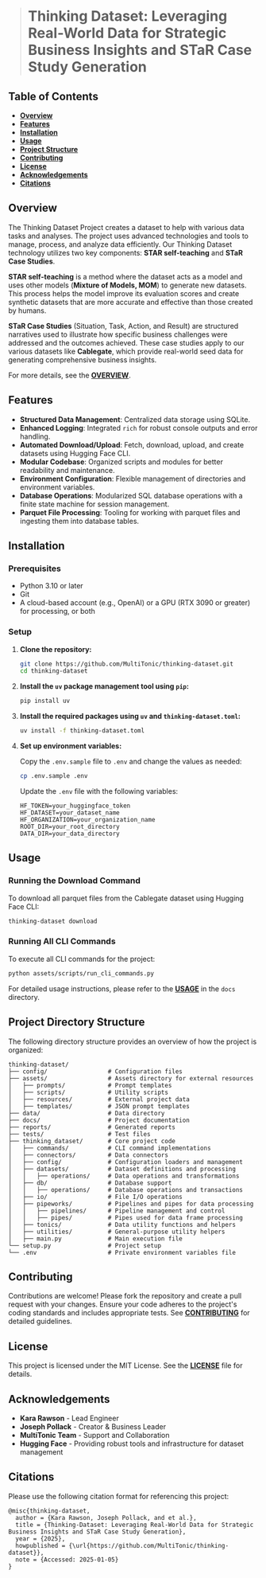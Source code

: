 # 

> # **Thinking Dataset:** Leveraging Real-World Data for Strategic Business Insights and STaR Case Study Generation

## Table of Contents

- [**Overview**](#overview)
- [**Features**](#features)
- [**Installation**](#installation)
- [**Usage**](#usage)
- [**Project Structure**](#project-structure)
- [**Contributing**](#contributing)
- [**License**](#license)
- [**Acknowledgements**](#acknowledgements)
- [**Citations**](#citations)

## Overview

The Thinking Dataset Project creates a dataset to help with various data tasks and analyses. The project uses advanced technologies and tools to manage, process, and analyze data efficiently. Our Thinking Dataset technology utilizes two key components: **STAR self-teaching** and **STaR Case Studies**.

**STAR self-teaching** is a method where the dataset acts as a model and uses other models (**Mixture of Models, MOM**) to generate new datasets. This process helps the model improve its evaluation scores and create synthetic datasets that are more accurate and effective than those created by humans. 

**STaR Case Studies** (Situation, Task, Action, and Result) are structured narratives used to illustrate how specific business challenges were addressed and the outcomes achieved. These case studies apply to our various datasets like **Cablegate**, which provide real-world seed data for generating comprehensive business insights.

For more details, see the [**OVERVIEW**](docs/00_OVERVIEW.md).

## Features

- **Structured Data Management**: Centralized data storage using SQLite.
- **Enhanced Logging**: Integrated `rich` for robust console outputs and error handling.
- **Automated Download/Upload**: Fetch, download, upload, and create datasets using Hugging Face CLI.
- **Modular Codebase**: Organized scripts and modules for better readability and maintenance.
- **Environment Configuration**: Flexible management of directories and environment variables.
- **Database Operations**: Modularized SQL database operations with a finite state machine for session management.
- **Parquet File Processing**: Tooling for working with parquet files and ingesting them into database tables.

## Installation

### Prerequisites

- Python 3.10 or later
- Git
- A cloud-based account (e.g., OpenAI) or a GPU (RTX 3090 or greater) for processing, or both

### Setup

1. **Clone the repository:**

    ```bash
    git clone https://github.com/MultiTonic/thinking-dataset.git
    cd thinking-dataset
    ```

2. **Install the `uv` package management tool using `pip`:**

    ```bash
    pip install uv
    ```

3. **Install the required packages using `uv` and `thinking-dataset.toml`:**

    ```bash
    uv install -f thinking-dataset.toml
    ```

4. **Set up environment variables:**

    Copy the `.env.sample` file to `.env` and change the values as needed:
    ```bash
    cp .env.sample .env
    ```

    Update the `.env` file with the following variables:
    ```plaintext
    HF_TOKEN=your_huggingface_token
    HF_DATASET=your_dataset_name
    HF_ORGANIZATION=your_organization_name
    ROOT_DIR=your_root_directory
    DATA_DIR=your_data_directory
    ```

## Usage

### Running the Download Command

To download all parquet files from the Cablegate dataset using Hugging Face CLI:
```bash
thinking-dataset download
```

### Running All CLI Commands

To execute all CLI commands for the project:
```bash
python assets/scripts/run_cli_commands.py
```

For detailed usage instructions, please refer to the [**USAGE**](docs/05_USAGE.md) in the `docs` directory.

## Project Directory Structure

The following directory structure provides an overview of how the project is organized:

```
thinking-dataset/
├── config/                 # Configuration files
├── assets/                 # Assets directory for external resources
│   ├── prompts/            # Prompt templates
│   ├── scripts/            # Utility scripts
│   ├── resources/          # External project data
│   ├── templates/          # JSON prompt templates
├── data/                   # Data directory
├── docs/                   # Project documentation
├── reports/                # Generated reports
├── tests/                  # Test files
├── thinking_dataset/       # Core project code
│   ├── commands/           # CLI command implementations
│   ├── connectors/         # Data connectors
│   ├── config/             # Configuration loaders and management
│   ├── datasets/           # Dataset definitions and processing
│   │   ├── operations/     # Data operations and transformations
│   ├── db/                 # Database support
│   │   ├── operations/     # Database operations and transactions
│   ├── io/                 # File I/O operations
│   ├── pipeworks/          # Pipelines and pipes for data processing
│   │   ├── pipelines/      # Pipeline management and control
│   │   ├── pipes/          # Pipes used for data frame processing
│   ├── tonics/             # Data utility functions and helpers
│   ├── utilities/          # General-purpose utility helpers
│   ├── main.py             # Main execution file
└── setup.py                # Project setup
└── .env                    # Private environment variables file
```

## Contributing

Contributions are welcome! Please fork the repository and create a pull request with your changes. Ensure your code adheres to the project's coding standards and includes appropriate tests. See [**CONTRIBUTING**](CONTRIBUTING.md) for detailed guidelines.

## License

This project is licensed under the MIT License. See the [**LICENSE**](LICENSE) file for details.

## Acknowledgements

- **Kara Rawson** - Lead Engineer
- **Joseph Pollack** - Creator & Business Leader
- **MultiTonic Team** - Support and Collaboration
- **Hugging Face** - Providing robust tools and infrastructure for dataset management

## Citations

Please use the following citation format for referencing this project:

```plaintext
@misc{thinking-dataset,
  author = {Kara Rawson, Joseph Pollack, and et al.},
  title = {Thinking-Dataset: Leveraging Real-World Data for Strategic Business Insights and STaR Case Study Generation},
  year = {2025},
  howpublished = {\url{https://github.com/MultiTonic/thinking-dataset}},
  note = {Accessed: 2025-01-05}
}
```
